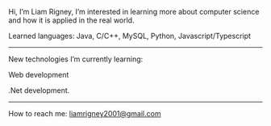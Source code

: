 Hi, I’m Liam Rigney,
I’m interested in learning more about computer science and how it is applied in the real world.

Learned languages: Java, C/C++, MySQL, Python, Javascript/Typescript

------------------------------------------------------------------------------------------------
New technologies I’m currently learning:

Web development

.Net development.

------------------------------------------------------------------------------------------------
How to reach me: liamrigney2001@gmail.com
